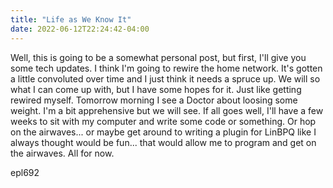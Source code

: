 ```yaml
---
title: "Life as We Know It"
date: 2022-06-12T22:24:42-04:00
---
```


Well, this is going to be a somewhat personal post, but first, I'll give you some tech updates. I think I'm going to rewire the home network. It's gotten a little convoluted over time and I just think it needs a spruce up. We will so what I can come up with, but I have some hopes for it. Just like getting rewired myself. Tomorrow morning I see a Doctor about loosing some weight. I'm a bit apprehensive but we will see. If all goes well, I'll have a few weeks to sit with my computer and write some code or something. Or hop on the airwaves... or maybe get around to writing a plugin for LinBPQ like I always thought would be fun... that would allow me to program and get on the airwaves. All for now.

epl692
